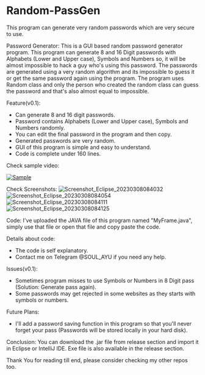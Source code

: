 # Random-PassGen
This program can generate very random passwords which are very secure to use.

Password Generator:
This is a GUI based random password generator program. This program can generate 8 and 16 Digit passwords with Alphabets (Lower and Upper case), Symbols and Numbers so, it will be almost impossible to hack a guy who's using this password.
The passwords are generated using a very random algorithm and its impossible to guess it or get the same password again using the program. The program uses Random class and only the person who created the random class can guess the password and that's also almost equal to impossible.

Feature(v0.1):
* Can generate 8 and 16 digit passwords.
* Password contains Alphabets (Lower and Upper case), Symbols and Numbers randomly.
* You can edit the final password in the program and then copy.
* Generated passwords are very random.
* GUI of this program is simple and easy to understand.
* Code is complete under 160 lines.

Check sample video:

[![Sample](https://user-images.githubusercontent.com/119154806/218260002-71dae93d-51ed-40db-9b00-dba0364451df.png)](https://www.youtube.com/watch?v=-U5q2bjCVlM&ab_channel=Ayush "Random Password Generator v0.1 Sample Video")

Check Screenshots:
![Screenshot_Eclipse_20230308084032](https://user-images.githubusercontent.com/119154806/223612708-3a06655f-e6c6-4aa2-b1a1-c19b3723cb02.png)
![Screenshot_Eclipse_20230308084054](https://user-images.githubusercontent.com/119154806/223612715-caee73b9-adce-4cb0-baf6-176e9bd5fd56.png)
![Screenshot_Eclipse_20230308084111](https://user-images.githubusercontent.com/119154806/223612718-aaf1302a-e506-4df8-a34d-a70f681511aa.png)
![Screenshot_Eclipse_20230308084125](https://user-images.githubusercontent.com/119154806/223612721-65437269-1eb4-48a5-88f6-84c9cbd4f86d.png)

Code:
I've uploaded the JAVA file of this program named "MyFrame.java", simply use that file or open that file and copy paste the code.

Details about code:
* The code is self explanatory.
* Contact me on Telegram @SOUL_AYU if you need any help.

Issues(v0.1):
* Sometimes program misses to use Symbols or Numbers in 8 Digit pass (Solution: Generate pass again).
* Some passwords may get rejected in some websites as they starts with symbols or numbers.

Future Plans:
* I'll add a password saving function in this program so that you'll never forget your pass (Passwords will be stored locally in your hard disk).

Conclusion:
You can download the .jar file from release section and import it in Eclipse or IntelliJ IDE. Exe file is also available in the release section.

Thank You for reading till end, please consider checking my other repos too.

